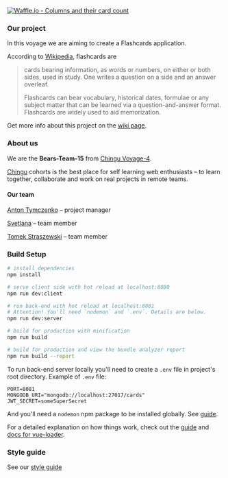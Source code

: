 [![Waffle.io - Columns and their card count](https://badge.waffle.io/chingu-voyage4/Bears-Team-15.svg?columns=all)](http://waffle.io/chingu-voyage4/Bears-Team-15)

### Our project

In this voyage we are aiming to create a Flashcards application.

According to [Wikipedia](https://en.wikipedia.org/wiki/Flashcard), flashcards are
> cards bearing information, as words or numbers, on either or both sides, used in study. One writes a question on a side and an answer overleaf.
>
> Flashcards can bear vocabulary, historical dates, formulae or any subject matter that can be learned via a question-and-answer format. Flashcards are widely used to aid memorization.

Get more info about this project on the [wiki page](https://github.com/chingu-voyage4/Bears-Team-15/wiki).

### About us

We are the **Bears-Team-15** from  [Chingu Voyage-4](https://github.com/chingu-voyage4).

[Chingu](https://chingu.io/) cohorts is the best place for self learning web enthusiasts – to learn together, collaborate and work on real projects in remote teams.

#### Our team

[Anton Tymczenko](https://github.com/AntonTymczenko) – project manager

[Svetlana](https://github.com/svmi3195) – team member

[Tomek Straszewski](https://github.com/tomski80) – team member

### Build Setup

``` bash
# install dependencies
npm install

# serve client side with hot reload at localhost:8080
npm run dev:client

# run back-end with hot reload at localhost:8081
# Attention! You'll need `nodemon` and `.env`. Details are below.
npm run dev:server

# build for production with minification
npm run build

# build for production and view the bundle analyzer report
npm run build --report
```

To run back-end server locally you'll need to create a `.env` file in project's root directory. Example of `.env` file:

```
PORT=8081
MONGODB_URI="mongodb://localhost:27017/cards"
JWT_SECRET=someSuperSecret
```

And you'll need a `nodemon` npm package to be installed globally. See [guide](https://github.com/remy/nodemon#installation).

For a detailed explanation on how things work, check out the [guide](http://vuejs-templates.github.io/webpack/) and [docs for vue-loader](http://vuejs.github.io/vue-loader).

### Style guide

See our [style guide](Style-Guide.md)

